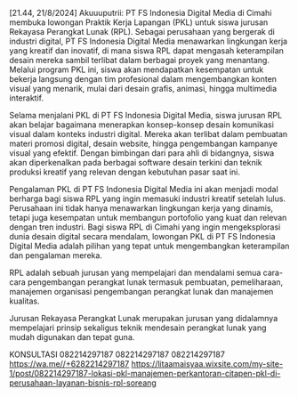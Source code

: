 [21.44, 21/8/2024] Akuuuputrii: PT FS Indonesia Digital Media di Cimahi membuka lowongan Praktik Kerja Lapangan (PKL) untuk siswa jurusan Rekayasa Perangkat Lunak (RPL). Sebagai perusahaan yang bergerak di industri digital, PT FS Indonesia Digital Media menawarkan lingkungan kerja yang kreatif dan inovatif, di mana siswa RPL dapat mengasah keterampilan desain mereka sambil terlibat dalam berbagai proyek yang menantang. Melalui program PKL ini, siswa akan mendapatkan kesempatan untuk bekerja langsung dengan tim profesional dalam mengembangkan konten visual yang menarik, mulai dari desain grafis, animasi, hingga multimedia interaktif.

Selama menjalani PKL di PT FS Indonesia Digital Media, siswa jurusan RPL akan belajar bagaimana menerapkan konsep-konsep desain komunikasi visual dalam konteks industri digital. Mereka akan terlibat dalam pembuatan materi promosi digital, desain website, hingga pengembangan kampanye visual yang efektif. Dengan bimbingan dari para ahli di bidangnya, siswa akan diperkenalkan pada berbagai software desain terkini dan teknik produksi kreatif yang relevan dengan kebutuhan pasar saat ini.

Pengalaman PKL di PT FS Indonesia Digital Media ini akan menjadi modal berharga bagi siswa RPL yang ingin memasuki industri kreatif setelah lulus. Perusahaan ini tidak hanya menawarkan lingkungan kerja yang dinamis, tetapi juga kesempatan untuk membangun portofolio yang kuat dan relevan dengan tren industri. Bagi siswa RPL di Cimahi yang ingin mengeksplorasi dunia desain digital secara mendalam, lowongan PKL di PT FS Indonesia Digital Media adalah pilihan yang tepat untuk mengembangkan keterampilan dan pengalaman mereka.

RPL adalah sebuah jurusan yang mempelajari dan mendalami semua cara-cara pengembangan perangkat lunak termasuk pembuatan, pemeliharaan, manajemen organisasi pengembangan perangkat lunak dan manajemen kualitas.

Jurusan Rekayasa Perangkat Lunak merupakan jurusan yang didalamnya mempelajari prinsip sekaligus teknik mendesain perangkat lunak yang mudah digunakan dan tepat guna.

KONSULTASI
082214297187
082214297187
082214297187
 https://wa.me//+6282214297187
  https://litaamaisyaa.wixsite.com/my-site-1/post/082214297187-lokasi-pkl-manajemen-perkantoran-citapen-pkl-di-perusahaan-layanan-bisnis-rpl-soreang
